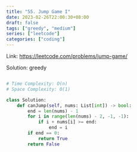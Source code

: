 ```yaml
---
title: "55. Jump Game I"
date: 2023-02-26T22:00:30+08:00
draft: false
tags: ["greedy", "medium"]
series: ["leetcode"]
categories: ["coding"]
---
```


Link: https://leetcode.com/problems/jump-game/

Solution: greedy 

```python

# Time Complexity: O(n)
# Space Complexity: O(1)

class Solution:
    def canJump(self, nums: List[int]) -> bool:
        end = len(nums) - 1
        for i in range(len(nums) - 2, -1, -1):
            if i + nums[i] >= end:
                end = i
        if end == 0:
            return True
        return False
```


